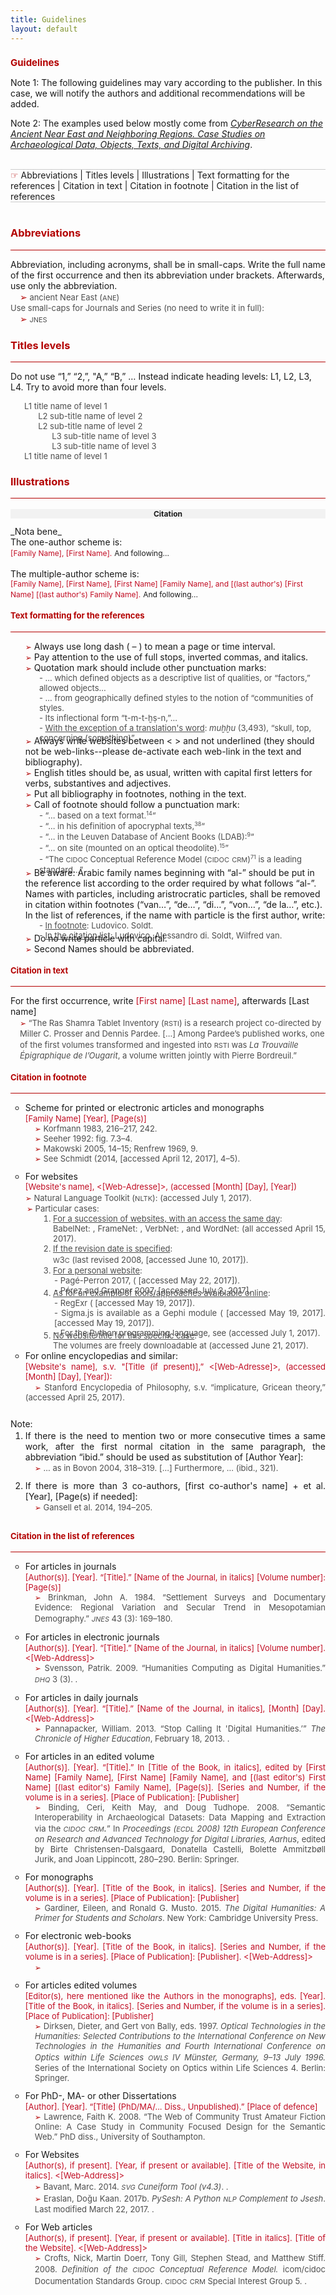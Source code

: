 ```yaml
---
title: Guidelines
layout: default
---
```


<h2 style="color:#b30000; font-size: 15px">Guidelines</h2>
<p>Note 1: The following guidelines may vary according to the publisher. In this case, we will notify the authors and additional recommendations will be added.</p> 
<p>Note 2: The examples used below mostly come from <em><a href="http://ane-research-humanities.science/docs/CyberResearch-vol1" target="_blank">CyberResearch on the Ancient Near East and Neighboring Regions. Case Studies on Archaeological Data, Objects, Texts, and Digital Archiving</a></em>.</p>
<br >
<hr style="height:0; margin:0; background:transparent; border-bottom:0.5px solid #cccccc;" />
<span style="border: 0">
  <span style="color:#b30000; font-size: 14px;">&#9758;</span> <a>Abbreviations</a> | <a>Titles levels</a> | <a>Illustrations</a> | <a>Text formatting for the references</a> |  <a>Citation in text</a> | <a>Citation in footnote</a> | <a>Citation in the list of references</a> 
  </span>
  
<hr style="height:0; margin:0; background:transparent; border-bottom:0.5px solid #cccccc;" />
<br />
<h3 style="color:#b30000;">Abbreviations</h3>
<hr style="height:0; margin:0; background:transparent; border-bottom:0.5px solid #b30000;" />
<p>Abbreviation, including acronyms, shall be in small-caps. Write the full name of the first occurrence and then its abbreviation under brackets. Afterwards, use only the abbreviation. <br />
  <span style="font-size: 13px; color: #4d4d4d">
<span style="color:#b30000; font-size: 14px; padding-left: 15px">&#x27A2;</span> ancient Near East (<span style="font-variant: small-caps; font-size: 15px;">ane</span>)<br />
Use small-caps for Journals and Series (no need to write it in full): <br />
<span style="color:#b30000; font-size: 14px; padding-left: 15px">&#x27A2;</span> <span style="font-variant: small-caps; font-size: 15px;">jnes</span>
  </span></p>

<h3 style="color:#b30000;">Titles levels</h3>
<hr style="height:0; margin:0; background:transparent; border-bottom:0.5px solid #b30000;" />
<p>Do not use “1,” “2,”, "A,” “B,” … Instead indicate heading levels: L1, L2, L3, L4. Try to avoid more than four levels.</p>
<ul style="list-style-type: none; font-size: 13px; color: #4d4d4d">
  <li>L1 title name of level 1
    <ul style="list-style-type: none">
      <li>L2 sub-title name of level 2</li>
      <li>L2 sub-title name of level 2
      <ul style="list-style-type: none">
        <li>L3 sub-title name of level 3</li>
        <li>L3 sub-title name of level 3</li>
        </ul>
      </li>
    </ul>
  </li>
  <li>L1 title name of level 1</li>
  </ul>

<h3 style="color:#b30000;">Illustrations</h3>
<hr style="height:0; margin:0; background:transparent; border-bottom:0.5px solid #b30000;" />

<h3 style="font-size: 12px; background-color: #f2f2f2; text-align: center">Citation</h3>
_Nota bene_
<br />
The one-author scheme is:<br />
<span style="color: rgba(191, 4, 27, 0.97); font-size: 12">[Family Name], [First Name].</span> <span style="font-size: 12">And following...</span><br />
<br />
The multiple-author scheme is:<br />
<span style="color: rgba(191, 4, 27, 0.97); font-size: 12">[Family Name], [First Name], [First Name] [Family Name], and [(last author's) [First Name] [(last author's) Family Name].</span> <span style="font-size: 12">And following...</span>
<h4 style="font-size: 13px; color:#b30000;">Text formatting for the references</h4>
<hr style="height:0; margin:0; background:transparent; border-bottom:0.5px solid #b30000;" />
<ul style="list-style-type: none">
  <li><span style="color:#b30000; font-size: 12px;">&#x27A2;</span> Always use long dash ( – ) to mean a page or time interval.</li>
  <li><span style="color:#b30000; font-size: 12px;">&#x27A2;</span> Pay attention to the use of full stops, inverted commas, and italics.</li>
  <li><span style="color:#b30000; font-size: 12px;">&#x27A2;</span> Quotation mark should include other punctuation marks:
  <ul style="list-style-type: none; font-size: 13px; color: #4d4d4d">
    <li>- … which defined objects as a descriptive list of qualities, or “factors,” allowed objects…</li>
    <li>- … from geographically defined styles to the notion of “communities of styles.</li>
    <li>- Its inflectional form “t-m-t-ḫṣ-n,”…</li>
    <li>- <u>With the exception of a translation's word</u>: <em>muḫḫu</em> (3,493), “skull, top, concerning (something)”.</li> 
    </ul>
  </li>
<li style="margin-top: -12px"><span style="color:#b30000; font-size: 12px;">&#x27A2;</span> Always write websites between < > and not underlined (they should not be web-links--please de-activate each web-link in the text and bibliography).</li>
<li><span style="color:#b30000; font-size: 12px;">&#x27A2;</span> English titles should be, as usual, written with capital first letters for verbs, substantives and adjectives.</li>
  <li><span style="color:#b30000; font-size: 12px;">&#x27A2;</span> Put all bibliography in footnotes, nothing in the text.</li>
<li><span style="color:#b30000; font-size: 12px;">&#x27A2;</span> Call of footnote should follow a punctuation mark:
<ul style="list-style-type: none; font-size: 13px; color: #4d4d4d">
  <li>- “… based on a text format.<sup style="font-size: 9px">14</sup>“</li>
  <li>- “… in his definition of apocryphal texts,<sup  style="font-size: 9px">38</sup>“</li>
  <li>- “… in the Leuven Database of Ancient Books (LDAB):<sup style="font-size: 9px">9</sup>“</li>
  <li>- “… on site (mounted on an optical theodolite).<sup style="font-size: 9px">15</sup>”</li>
  <li>- “The <span style="font-variant: small-caps; font-size: 15px;">cidoc</span> Conceptual Reference Model (<span style="font-variant: small-caps; font-size: 15px;">cidoc crm</span>)<sup style="font-size: 9px">71</sup> is a leading standard…”</li>
  </ul>
  </li>
<li style="margin-top: -12px"><span style="color:#b30000; font-size: 12px;">&#x27A2;</span> Be aware: Arabic family names beginning with “al-” should be put in the reference list according to the order required by what follows “al-”.</li>
  <li>Names with particles, including aristrocratic particles, shall be removed in citation within footnotes (“van…”, “de…”, “di…”, “von…”, “de la…”, etc.). In the list of references, if the name with particle is the first author, write:
  <ul style="list-style-type: none; font-size: 13px; color: #4d4d4d">
    <li>- <u>In footnote</u>: Ludovico. Soldt.</li>
    <li>- <u>In the citation list</u>: Ludovico, Alessandro di. Soldt, Wilfred van.</li>
    </ul>
    </li>
  <li style="margin-top: -12px"><span style="color:#b30000; font-size: 12px;">&#x27A2;</span> Do no write particle with capital.</li>
  <li><span style="color:#b30000; font-size: 12px;">&#x27A2;</span> Second Names should be abbreviated.</li>
  </ul>


<h4 style="font-size: 13px; color:#b30000;">Citation in text</h4>
<hr style="height:0; margin:0; background:transparent; border-bottom:0.5px solid #b30000;" />
<p>For the first occurrence, write <span style="color: rgba(191, 4, 27, 0.97)">[First name] [Last name]</span>, afterwards <span styel="rgba(191, 4, 27, 0.97)">[Last name]</span> <br />
<span style="padding-left: 15px; display: inline-block; font-size: 13px; color: #4d4d4d">
  <span style="color:#b30000; font-size: 12px;">&#x27A2;</span> “The Ras Shamra Tablet Inventory (<span style="font-variant: small-caps; font-size: 15px;">rsti</span>) is a research project co-directed by Miller C. Prosser and Dennis Pardee. […] Among Pardee’s published works, one of the first volumes transformed and ingested into <span style="font-variant: small-caps; font-size: 15px;">rsti</span> was <em>La Trouvaille Épigraphique de l’Ougarit</em>, a volume written jointly with Pierre Bordreuil.”
  </span>
</p>

<h4 style="font-size: 13px; color:#b30000;">Citation in footnote</h4>
<hr style="height:0; margin:0; background:transparent; border-bottom:0.5px solid #b30000;" />
<ul style="list-style-type: circle;">
  <li style="padding-bottom: 12px; text-align: justify;">Scheme for printed or electronic articles and monographs<br />
    <span style="font-size: 13px; color: rgba(191, 4, 27, 0.97)">[Family Name] [Year], [Page(s)]</span> <br />
    <span style="padding-left: 15px; display: inline-block; font-size: 13px; color: #4d4d4d">
      <span style="color:#b30000; font-size: 12px;">&#x27A2;</span> Korfmann 1983, 216–217, 242.<br/>
      <span style="color:#b30000; font-size: 12px;">&#x27A2;</span> Seeher 1992: fig. 7.3–4.<br />
      <span style="color:#b30000; font-size: 12px;">&#x27A2;</span> Makowski 2005, 14–15; Renfrew 1969, 9.<br />
      <span style="color:#b30000; font-size: 12px;">&#x27A2;</span> See Schmidt (2014, <http://jtei.revues.org/979> [accessed
April 12, 2017], 4–5).
    </span>
  </li>

  <li style="padding-bottom: 12px; text-align: justify;">For websites<br /> 
  <span style="font-size: 13px; color: rgba(191, 4, 27, 0.97)">[Website's name],  <[Web-Adresse]>, (accessed [Month] [Day], [Year])</span> <br />
  <span style="font-size: 13px; color: #4d4d4d">
  <span style="color:#b30000; font-size: 12px;">&#x27A2;</span> Natural Language Toolkit (<span style="font-variant: small-caps; font-size: 15px;">nltk</span>): <http://www.nltk.org/> (accessed July 1, 2017).
  </span>
  <ul style="list-style-type: none; font-size: 13px; color: #4d4d4d">
    <li> <span style="color:#b30000; font-size: 12px; margin-left: -20px">&#x27A2;</span> Particular cases:
        <ul style="list-style-type:decimal;">
           <li><u>For a succession of websites, with an access the same day</u>:<br />
                 BabelNet: <http://babelnet.org/>, FrameNet: <https://framenet.icsi.berkeley.edu/fndrupal/>, VerbNet: <http://verbs.colorado.edu/>, and WordNet: <https://wordnet.princeton.edu/> (all accessed April 15, 2017).
           </li>
           <li><u>If the revision date is specified</u>:<br />
               <span style="font-variant: small-caps; font-size: 15px;">w</span>3<span style="font-variant: small-caps; font-size: 15px;">c</span> (last revised 2008, <https://www.w3.org/TR/xml/#syntax> [accessed June 10, 2017]).
                                                                                                                                               </li>
           <li><u>For a personal website</u>: 
             <ul style="list-style-type: none; margin-left: -20px">
               <li>- Pagé-Perron 2017, (<http://irkalla.net/adab/> [accessed May 22, 2017]).</li>                                                                                                                                         
           <li>- Pérez and Granger 2007, <https://www.computer.org/csdl/mags/cs/2007/03/index.html> [accessed July 2, 2017].</li>   
               </ul>
               </li>
                                                                                                                                         <li style="margin-top: -12px"><u>As for an example of tools/approaches avaiblable online</u>:
                                                                                                                                                  <ul style="list-style-type: none; margin-left: -20px">                                                                                                                                       <li>- RegExr (<http://www.regexr.com/> [accessed May 19, 2017]). </li>                                                                                                                                           <li>- Sigma.js is available as a Gephi module (<http://sigmajs.org/> [accessed May 19, 2017]. <https://gephi.org/plugins/#/plugin/sigmaexporter> [accessed May 19, 2017]).</li> 
<li>- For the Python programming language, see <https://www.python.org/> (accessed July 1, 2017).</li>                                                                                                                                      </ul>
          </li>
           <li style="margin-top: -12px"><u>No website title for this specific case</u>:<br />
The volumes are freely downloadable at <https://oi.uchicago.edu/research/publications/assyrian-dictionary-oriental-institute-university-chicagocad> (accessed June 21, 2017).</li>                                        
        </ul>
    </li>
  </ul>
 </li>
 <li style="padding-bottom: 12px; text-align: justify; margin-top: -12px">For online encyclopedias and similar:<br />
   <span style="font-size: 13px; color: rgba(191, 4, 27, 0.97)">[Website's name], s.v. "[Title (if present)],”  <[Web-Adresse]>, (accessed [Month] [Day], [Year]):</span> <br />
  <span style="padding-left: 15px; font-size: 13px; color: #4d4d4d">
    <span style="color:#b30000; font-size: 12px;">&#x27A2;</span> Stanford Encyclopedia of Philosophy, s.v. “implicature, Gricean theory,” <https://plato.stanford.edu/entries/implicature/#GriThe> (accessed April 25, 2017).<br />
   
  </span>
  </li>
  </ul>


Note: 
<ul style="list-style-type:decimal; margin-top: -12px">
  <li style="padding-bottom: 12px; text-align: justify">If there is the need to mention two or more consecutive times a same work, after the first normal citation in the same paragraph, the abbreviation “ibid.” should be used as substitution of [Author Year]:<br />
   <span style="padding-left: 15px; display: inline-block; font-size: 13px; color: #4d4d4d">
     <span style="color:#b30000; font-size: 12px;">&#x27A2;</span> … as in Bovon 2004, 318–319. […] Furthermore, … (ibid., 321).</span>
  </li>
  
  <li style="padding-bottom: 12px; text-align: justify">If there is more than 3 co-authors, [first co-author's name] + et al. [Year], [Page(s) if needed]: <br />
    <span style="padding-left: 15px; display: inline-block; font-size: 13px; color: #4d4d4d">
      <span style="color:#b30000; font-size: 12px;">&#x27A2;</span> Gansell et al. 2014, 194–205.
    </span>
  </li>
</ul>

<h4 style="font-size: 13px; color:#b30000;">Citation in the list of references</h4>
<hr style="height:0; margin:0; background:transparent; border-bottom:0.5px solid #b30000;" />

<ul style="list-style-type: circle;">
<li style="padding-bottom: 12px; text-align: justify">For articles in journals<br />
<span style="font-size: 13px; color: rgba(191, 4, 27, 0.97)">[Author(s)]. [Year]. “[Title].” [Name of the Journal, in italics] [Volume number]: [Page(s)]</span><br />
<span style="padding-left: 15px; display: inline-block; font-size: 13px; color: #4d4d4d">
  <span style="color:#b30000; font-size: 12px;">&#x27A2;</span> Brinkman, John A. 1984. “Settlement Surveys and Documentary Evidence: Regional Variation and Secular Trend in Mesopotamian Demography.” <span style="font-variant: small-caps; font-size: 15px; font-style: italic;">jnes</span> 43 (3): 169–180.
  </span>
  </li>

<li style="padding-bottom: 12px; text-align: justify">For articles in electronic journals<br />
<span style="font-size: 13px; color: rgba(191, 4, 27, 0.97)">[Author(s)]. [Year]. “[Title].” [Name of the Journal, in italics] [Volume number]. <[Web-Address]></span><br />
<span style="padding-left: 15px; display: inline-block; font-size: 13px; color: #4d4d4d">
  <span style="color:#b30000; font-size: 12px;">&#x27A2;</span> Svensson, Patrik. 2009. “Humanities Computing as Digital Humanities.” <span style="font-variant: small-caps; font-size: 15px; font-style: italic;">dhq</span> 3 (3). <http://digitalhumanities.org/dhq/vol/3/3/000065/000065.html>.
  </span>
  </li>

<li style="padding-bottom: 12px; text-align: justify">For articles in daily journals<br />
<span style="font-size: 13px; color: rgba(191, 4, 27, 0.97)">[Author(s)]. [Year]. “[Title].” [Name of the Journal, in italics], [Month] [Day]. <[Web-Address]></span><br />
<span style="padding-left: 15px; display: inline-block; font-size: 13px; color: #4d4d4d">
  <span style="color:#b30000; font-size: 12px;">&#x27A2;</span> Pannapacker, William. 2013. “Stop Calling It 'Digital Humanities.’” <em>The Chronicle of Higher Education</em>, February 18, 2013. <http://www.chronicle.com/article/Stop-Calling-It-Digital/137325>.
  </span>
  </li>

<li style="padding-bottom: 12px; text-align: justify">For articles in an edited volume<br />
  <span style="font-size: 13px; color: rgba(191, 4, 27, 0.97)">[Author(s)]. [Year]. “[Title].” In [Title of the Book, in italics], edited by [First Name] [Family Name], [First Name] [Family Name], and [(last editor's) First Name] [(last editor's) Family Name], [Page(s)]. [Series and Number, if the volume is in a series]. [Place of Publication]: [Publisher]</span><br />
  <span style="padding-left: 15px; display: inline-block; font-size: 13px; color: #4d4d4d">
    <span style="color:#b30000; font-size: 12px;">&#x27A2;</span> Binding, Ceri, Keith May, and Doug Tudhope. 2008. “Semantic Interoperability in Archaeological Datasets: Data Mapping and Extraction via the <span style="font-variant: small-caps; font-size: 15px; font-style: italic;">cidoc crm.</span>” In <em>Proceedings (<span style="font-variant: small-caps; font-size: 15px;">ecdl</span> 2008) 12th European Conference on Research and Advanced Technology for Digital Libraries, Aarhus</em>, edited by Birte Christensen-Dalsgaard, Donatella Castelli, Bolette Ammitzbøll Jurik, and Joan Lippincott, 280–290. Berlin: Springer.
  </span>
</li>

<li style="padding-bottom: 12px; text-align: justify">For monographs<br />
<span style="font-size: 13px; color: rgba(191, 4, 27, 0.97)">[Author(s)]. [Year]. [Title of the Book, in italics]. [Series and Number, if the volume is in a series]. [Place of Publication]: [Publisher]</span><br />
<span style="padding-left: 15px; display: inline-block; font-size: 13px; color: #4d4d4d">
  <span style="color:#b30000; font-size: 12px;">&#x27A2;</span> Gardiner, Eileen, and Ronald G. Musto. 2015. <em>The Digital Humanities: A Primer for Students and Scholars</em>. New York: Cambridge University Press.
  </span>
</li>

<li style="padding-bottom: 12px; text-align: justify">For electronic web-books<br />
<span style="font-size: 13px; color: rgba(191, 4, 27, 0.97)">[Author(s)]. [Year]. [Title of the Book, in italics]. [Series and Number, if the volume is in a series]. [Place of Publication]: [Publisher]. <[Web-Address]></span><br />
<span style="padding-left: 15px; display: inline-block; font-size: 13px; color: #4d4d4d">
  <span style="color:#b30000; font-size: 12px;">&#x27A2;</span> 
  </span>
  </li>

<li style="padding-bottom: 12px; text-align: justify">For articles edited volumes<br />
<span style="font-size: 13px; color: rgba(191, 4, 27, 0.97)">[Editor(s), here mentioned like the Authors in the monographs], eds. [Year]. [Title of the Book, in italics]. [Series and Number, if the volume is in a series]. [Place of Publication]: [Publisher]</span><br />
<span style="padding-left: 15px; display: inline-block; font-size: 13px; color: #4d4d4d">
  <span style="color:#b30000; font-size: 12px;">&#x27A2;</span> Dirksen, Dieter, and Gert von Bally, eds. 1997. <em>Optical  Technologies in the Humanities: Selected Contributions to the International Conference on New Technologies in the Humanities and Fourth International Conference on Optics within Life Sciences <span style="font-variant: small-caps; font-size: 15px; font-style: italic;">owls</span> IV Münster, Germany, 9–13 July 1996.</em> Series of the International Society on Optics within Life Sciences 4. Berlin: Springer.
  </span>
</li>

<li style="padding-bottom: 12px; text-align: justify">For PhD-, MA- or other Dissertations<br />
<span style="font-size: 13px; color: rgba(191, 4, 27, 0.97)">[Author]. [Year]. “[Title] (PhD/MA/... Diss., Unpublished).” [Place of defence]</span><br />
<span style="padding-left: 15px; display: inline-block; font-size: 13px; color: #4d4d4d">
  <span style="color:#b30000; font-size: 12px;">&#x27A2;</span> Lawrence, Faith K. 2008. “The Web of Community Trust Amateur Fiction Online: A Case Study in Community Focused Design for the Semantic Web.” PhD diss., University of Southampton.
  </span>
</li>

<li style="padding-bottom: 12px; text-align: justify">For Websites<br />
<span style="font-size: 13px; color: rgba(191, 4, 27, 0.97)">[Author(s), if present]. [Year, if present or available]. [Title of the Website, in italics]. <[Web-Address]></span><br />
<span style="padding-left: 15px; display: inline-block; font-size: 13px; color: #4d4d4d">
  <span style="color:#b30000; font-size: 12px;">&#x27A2;</span> Bavant, Marc. 2014. <em><span style="font-variant: small-caps; font-size: 15px; font-style: italic;">svg</span> Cuneiform Tool (v4.3)</em>. <http://kursoj.pagesperso-orange.fr/cunei/>.<br />
<span style="color:#b30000; font-size: 12px;">&#x27A2;</span> Eraslan, Doğu Kaan. 2017b. <em>PySesh: A Python <span style="font-variant: small-caps; font-size: 15px; font-style: italic;">nlp</span> Complement to Jsesh</em>. Last modified March 22, 2017. <https://github.com/D-K-E/PySesh>.
  </span>
  </li>

<li style="padding-bottom: 12px; text-align: justify">For Web articles<br />
<span style="font-size: 13px; color: rgba(191, 4, 27, 0.97)">[Author(s), if present]. [Year, if present or available]. [Title in italics]. [Title of the Website]. <[Web-Address]></span><br />
<span style="padding-left: 15px; display: inline-block; font-size: 13px; color: #4d4d4d">
  <span style="color:#b30000; font-size: 12px;">&#x27A2;</span> Crofts, Nick, Martin Doerr, Tony Gill, Stephen Stead, and Matthew Stiff. 2008. <em>Definition of the <span style="font-variant: small-caps; font-size: 15px; font-style: italic;">cidoc</span> Conceptual Reference Model.</em> icom/cidoc Documentation Standards Group. <span style="font-variant: small-caps; font-size: 15px;">cidoc crm</span> Special Interest Group 5. <http://www.cidoc-crm.org/get-lastofficial-release>.
  </span>
  </li>
</ul>
